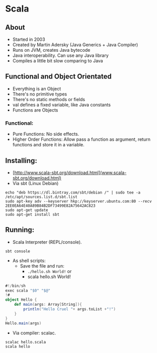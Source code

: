 # Scala

## About
- Started in 2003
- Created by Martin Adersky (Java Generics + Java Compiler)
- Runs on JVM, creates Java bytecode
- Java interoperability. Can use any Java library
- Compiles a little bit slow comparing to Java


## Functional and Object Orientated
- Everything is an Object
- There's no primitive types
- There's no static methods or fields
- val defines a fixed variable, like Java constants
- Functions are Objects

### Functional:
- Pure Functions: No side effects.
- Higher Order Functions: Allow pass a function as argument, return functions and store it in a variable.

## Installing:
- [http://www.scala-sbt.org/download.html](www.scala-sbt.org/download.html)
- Via sbt (Linux Debian)
```
echo "deb https://dl.bintray.com/sbt/debian /" | sudo tee -a /etc/apt/sources.list.d/sbt.list
sudo apt-key adv --keyserver hkp://keyserver.ubuntu.com:80 --recv 2EE0EA64E40A89B84B2DF73499E82A75642AC823
sudo apt-get update
sudo apt-get install sbt
```

## Running:
- Scala Interpreter (REPL/console).
```
sbt console
```
- As shell scripts: 
    - Save the file and run: 
        - `./hello.sh World!` or
        - scala hello.sh World!
```scala
#!/bin/sh
exec scala "$0" "$@"
!#
object Hello {
    def main(args: Array[String]){
        println("Hello Cruel "+ args.toList +"!")
    }
}
Hello.main(args)
```

- Via compiler: scalac.
```
scalac hello.scala
scala hello
```
    



